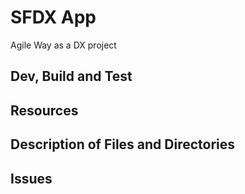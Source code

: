 # SFDX  App
Agile Way as a DX project

## Dev, Build and Test

## Resources


## Description of Files and Directories


## Issues

